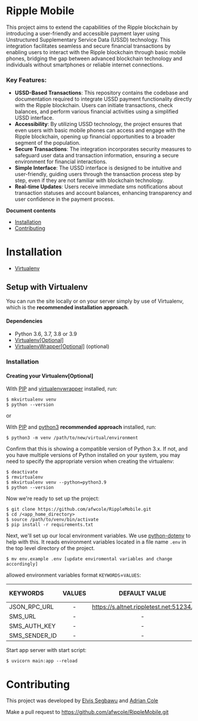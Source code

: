 # Ripple Mobile

This project aims to extend the capabilities of the Ripple blockchain by introducing a user-friendly and accessible payment layer using Unstructured Supplementary Service Data (USSD) technology. This integration facilitates seamless and secure financial transactions by enabling users to interact with the Ripple blockchain through basic mobile phones, bridging the gap between advanced blockchain technology and individuals without smartphones or reliable internet connections.

### Key Features:

- **USSD-Based Transactions**: This repository contains the codebase and documentation required to integrate USSD payment functionality directly with the Ripple blockchain. Users can initiate transactions, check balances, and perform various financial activities using a simplified USSD interface.
- **Accessibility**: By utilizing USSD technology, the project ensures that even users with basic mobile phones can access and engage with the Ripple blockchain, opening up financial opportunities to a broader segment of the population.
- **Secure Transactions**: The integration incorporates security measures to safeguard user data and transaction information, ensuring a secure environment for financial interactions.
- **Simple Interface**: The USSD interface is designed to be intuitive and user-friendly, guiding users through the transaction process step by step, even if they are not familiar with blockchain technology.
- **Real-time Updates**: Users receive immediate sms notifications about transaction statuses and account balances, enhancing transparency and user confidence in the payment process.

**Document contents**

- [Installation](#installation)
- [Contributing](#contributing)

# Installation

- [Virtualenv](#setup-with-virtualenv)

## Setup with Virtualenv

You can run the site locally or on your server simply by use of Virtualenv, which is the **recommended installation approach**.

#### Dependencies

- Python 3.6, 3.7, 3.8 or 3.9
- [Virtualenv[Optional]](https://virtualenv.pypa.io/en/stable/installation/)
- [VirtualenvWrapper[Optional]](https://virtualenvwrapper.readthedocs.io/en/latest/install.html) (optional)

### Installation

#### Creating your Virtualenv[Optional]

With [PIP](https://github.com/pypa/pip) and [virtualenvwrapper](https://virtualenvwrapper.readthedocs.io/en/latest/)
installed, run:

    $ mkvirtualenv venv
    $ python --version

or 

With [PIP](https://github.com/pypa/pip) and [python3](https://docs.python.org/3/library/venv.html) **recommended approach**
installed, run:

    $ python3 -m venv /path/to/new/virtual/environment

Confirm that this is showing a compatible version of Python 3.x. If not, and you have multiple versions of Python installed on your system, you may need to specify the appropriate version when creating the virtualenv:

    $ deactivate
    $ rmvirtualenv 
    $ mkvirtualenv venv --python=python3.9
    $ python --version

Now we're ready to set up the project:

    $ git clone https://github.com/afwcole/RippleMobile.git
    $ cd /<app_home_directory>
    $ source /path/to/venv/bin/activate
    $ pip install -r requirements.txt

Next, we'll set up our local environment variables. We use [python-dotenv](https://github.com/theskumar/python-dotenv.git) to help with this. It reads environment variables located in a file name `.env` in the top level directory of the project.

    $ mv env.example .env [update enviromental variables and change accordingly]
    
allowed environment variables format `KEYWORDS`=`VALUES`: 

| KEYWORDS | VALUES | DEFAULT VALUE | VALUE TYPE | IS REQUIRED | 
| :------------ | :---------------------: | :------------------: | :------------------: | :------------------: |
| JSON_RPC_URL | - | https://s.altnet.rippletest.net:51234/ | string | true |
| SMS_URL | - | - | string | true | 
| SMS_AUTH_KEY | - | - | string | true |
| SMS_SENDER_ID | - | - | string | true |

Start app server with start script:

    $ uvicorn main:app --reload

# Contributing

This project was developed by [Elvis Segbawu](mailto:elvissegbawu@gmail.com) and [Adrian Cole](mailto:Afwcole@gmail.com)

Make a pull request to https://github.com/afwcole/RippleMobile.git
